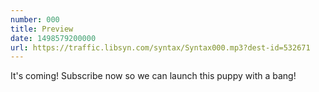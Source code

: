 ```yaml
---
number: 000
title: Preview
date: 1498579200000
url: https://traffic.libsyn.com/syntax/Syntax000.mp3?dest-id=532671
---
```


It's coming! Subscribe now so we can launch this puppy with a bang!
